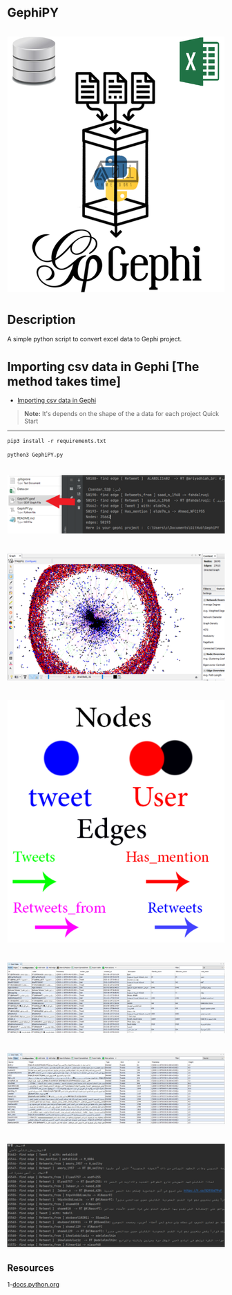 # GephiPY

# ![](https://github.com/Ahmed0or1/GephiPY/blob/main/Images/GephiPY.png?raw=true) 

# Description
A simple python script to convert excel data to Gephi project.
# Importing csv data in Gephi [The method takes time]
- [Importing csv data in Gephi](https://seinecle.github.io/gephi-tutorials/generated-html/importing-csv-data-in-gephi-en.html)
> **Note:** It's depends on the shape of the a data for each project
Quick Start
-----------
```console
pip3 install -r requirements.txt

python3 GephiPY.py
```
# ![Outputs](Images/Outputs.png) 

# ![visualization](Images/visualization.PNG)
# ![Colors](Images/Colors.png)
# ![Nodes](Images/Nodes.PNG)
# ![Edges](Images/Edges.PNG)

# ![](https://github.com/Ahmed0or1/GephiPY/blob/main/Images/Capture.PNG?raw=true) 
## Resources
1-[docs.python.org](https://docs.python.org/3/library/xml.etree.elementtree.html) <br>
